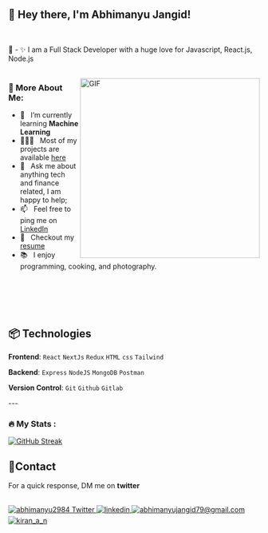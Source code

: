 ## 👋 Hey there, I'm Abhimanyu Jangid!



<br>

🚀 - ✨ I am a Full Stack Developer with a huge love for Javascript, React.js, Node.js
<br/>
<br/>

<img align="right" alt="GIF" src="https://www.vkreate.in/storage/services_image/2019-10-02-17-55-54-5d94e4aa809b3-web-development.gif" width="360px"/>


### 🧐 More About Me:

- 🔭 &nbsp; I’m currently learning **Machine Learning**
- 👨🏻‍💻 &nbsp; Most of my projects are available [here](https://github.com/abhimanyujangid?tab=repositories)
- 💬 &nbsp; Ask me about anything tech and finance related, I am happy to help;
- 📫 &nbsp; Feel free to ping me on [LinkedIn](https://www.linkedin.com/in/abhimanyu-jangid-098a62216/)
- 📝 &nbsp; Checkout my [resume](https://github.com/abhimanyujangid/Resume/blob/main/resume_abhimanyu_jangid.pdf)
- 📚 &nbsp; I enjoy programming, cooking, and photography.
<br>

<br>
<br>
<br>
<!--Languages and Tools Section-->       
<h2 align="left">📦 Technologies</h2> 
<p align="left">
  
**Frontend**:
```React```
```NextJs```
```Redux```
```HTML```
```css```
```Tailwind```

**Backend**:
```Express```
```NodeJS```
```MongoDB```
```Postman```

**Version Control**:
```Git```
```Github```
```Gitlab```

</p>
---

### :fire: My Stats :
[![GitHub Streak](https://github-readme-streak-stats.herokuapp.com?user=abhimanyujangid&theme=dark&date_format=j%20M%5B%20Y%5D&exclude_days=Thu%2CFri%2CSat)](https://git.io/streak-stats)
<br>
<h2 align="left">🤝Contact</h2>
<p>For a quick response, DM me on <strong>twitter</strong></p>
<br />

<div align="left">
<a href="https://twitter.com/abhimanyu2984" target="_blank">
<img src="https://img.shields.io/badge/Twitter-1DA1F2?style=for-the-badge&logo=twitter&logoColor=white" alt="abhimanyu2984 Twitter" style="margin-bottom: 5px;" />
</a>
  
 <a href="https://www.linkedin.com/in/abhimanyu-jangid-098a62216/" target="_blank">
<img src=https://img.shields.io/badge/linkedin-%231E77B5.svg?&style=for-the-badge&logo=linkedin&logoColor=white alt=linkedin style="margin-bottom: 5px;" />
</a>
  
<a href="mailto:abhimanyujangid79@gmail.com" target="_blank">
<img src="https://img.shields.io/badge/Gmail-D14836?style=for-the-badge&logo=gmail&logoColor=white" alt=abhimanyujangid79@gmail.com mail style="margin-bottom: 5px;" />
</a>

<a href="https://www.instagram.com/jangid_abhimanyu_/" target="_blank">
<img src=https://img.shields.io/badge/Instagram-E4405F?style=for-the-badge&logo=instagram&logoColor=white alt=kiran_a_n Instagram style="margin-bottom: 5px;" />
</a>


